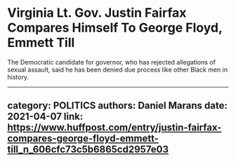 # Virginia Lt. Gov. Justin Fairfax Compares Himself To George Floyd, Emmett Till

The Democratic candidate for governor, who has rejected allegations of sexual assault, said he has been denied due process like other Black men in history.

---
category: POLITICS
authors: Daniel Marans
date: 2021-04-07
link: https://www.huffpost.com/entry/justin-fairfax-compares-george-floyd-emmett-till_n_606cfc73c5b6865cd2957e03
---
